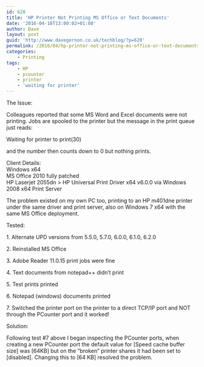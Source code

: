 ```yaml
---
id: 620
title: 'HP Printer Not Printing MS Office or Text Documents'
date: '2016-04-18T13:00:02+01:00'
author: Dave
layout: post
guid: 'http://www.davegernon.co.uk/techblog/?p=620'
permalink: /2016/04/hp-printer-not-printing-ms-office-or-text-documents/
categories:
    - Printing
tags:
    - HP
    - pcounter
    - printer
    - 'waiting for printer'
---
```


The Issue:

Colleagues reported that some MS Word and Excel documents were not printing. Jobs are spooled to the printer but the message in the print queue just reads:

Waiting for printer to print(30)

and the number then counts down to 0 but nothing prints.

Client Details:  
Windows x64  
MS Office 2010 fully patched  
HP Laserjet 2055dn &gt; HP Universal Print Driver x64 v6.0.0 via Windows 2008 x64 Print Server

The problem existed on my own PC too, printing to an HP m401dne printer under the same driver and print server, also on Windows 7 x64 with the same MS Office deployment.

Tested:

1\. Alternate UPD versions from 5.5.0, 5.7.0, 6.0.0, 6.1.0, 6.2.0

2\. Reinstalled MS Office

3\. Adobe Reader 11.0.15 print jobs were fine

4\. Text documents from notepad++ didn’t print

5\. Test prints printed

6\. Notepad (windows) documents printed

7\. Switched the printer port on the printer to a direct TCP/IP port and NOT through the PCounter port and it worked!

Solution:

Following test #7 above I began inspecting the PCounter ports, when creating a new PCounter port the default value for \[Speed cache buffer size\] was \[64KB\] but on the “broken” printer shares it had been set to \[disabled\]. Changing this to \[64 KB\] resolved the problem.